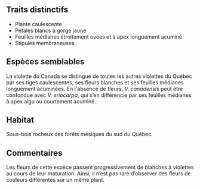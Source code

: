 
<!--
1-https://www.inaturalist.org/observations/254517087
2-https://www.inaturalist.org/observations/246237599
1-https://www.inaturalist.org/observations/254519427
1-https://www.inaturalist.org/observations/251793684
1-https://www.inaturalist.org/observations/254517123
1-https://www.inaturalist.org/observations/254754330
1-https://www.inaturalist.org/observations/255114433
2-https://www.inaturalist.org/observations/255059696

-->

## Traits distinctifs
- Plante caulescente
- Pétales blancs à gorge jaune
- Feuilles médianes étroitement ovées et à apex longuement acuminé
- Stipules membraneuses

## Espèces semblables
La violette du Canada se distingue de toutes les autres violettes du Québec par ses tiges caulescentes, ses fleurs blanches et ses feuilles médianes longuement acuminées. En l'absence de fleurs, _V. canadensis_ peut être confondue avec _V. eriocarpa_, qui s’en différencie par ses feuilles médianes à apex aigu ou courtement acuminé.

## Habitat
Sous-bois rocheux des forêts mésiques du sud du Québec.

## Commentaires
Les fleurs de cette espèce passent progressivement de blanches à violettes au cours de leur maturation. Ainsi, il n’est pas rare d’observer des fleurs de couleurs différentes sur un même plant.


